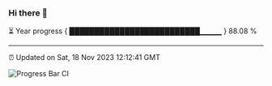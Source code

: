 ### Hi there 👋

⏳ Year progress { ██████████████████████████▁▁▁▁ } 88.08 %

---

⏰ Updated on Sat, 18 Nov 2023 12:12:41 GMT

![Progress Bar CI](https://github.com/Shyam-Makwana/GitHub-Actions-Demo/workflows/Progress%20Bar%20CI/badge.svg)
